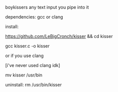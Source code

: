 boykissers any text input you pipe into it 

dependencies: gcc or clang

install:

https://github.com/LeBigCronch/kisser && cd kisser

gcc kisser.c -o kisser

or if you use clang

[i've never used clang idk]

mv kisser /usr/bin

uninstall:
rm /usr/bin/kisser
